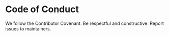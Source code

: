 
# Code of Conduct
We follow the Contributor Covenant. Be respectful and constructive. Report issues to maintainers.
